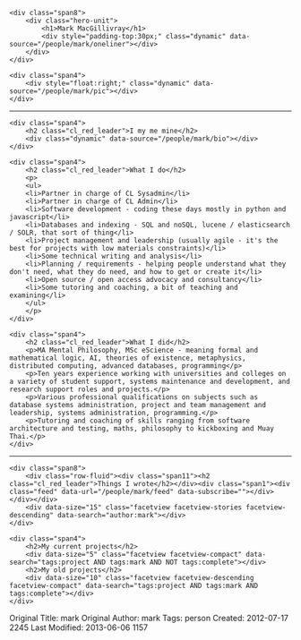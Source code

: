 <style type="text/css">
.feed .well{
    border:none;
    box-shadow:none;
}
</style>

<div class="row-fluid">

    <div class="span8">
        <div class="hero-unit">
            <h1>Mark MacGillivray</h1>
            <div style="padding-top:30px;" class="dynamic" data-source="/people/mark/oneliner"></div>
        </div>
    </div>

    <div class="span4">
        <div style="float:right;" class="dynamic" data-source="/people/mark/pic"></div>
    </div>

</div>


<hr></hr>


<div class="row-fluid">

    <div class="span4">
        <h2 class="cl_red_leader">I my me mine</h2>
        <div class="dynamic" data-source="/people/mark/bio"></div>
    </div>

    <div class="span4">
        <h2 class="cl_red_leader">What I do</h2>
        <p>
        <ul>
        <li>Partner in charge of CL Sysadmin</li>
        <li>Partner in charge of CL Admin</li>
        <li>Software development - coding these days mostly in python and javascript</li>
        <li>Databases and indexing - SQL and noSQL, lucene / elasticsearch / SOLR, that sort of thing</li>
        <li>Project management and leadership (usually agile - it's the best for projects with low materials constraints)</li>
        <li>Some technical writing and analysis</li>
        <li>Planning / requirements - helping people understand what they don't need, what they do need, and how to get or create it</li>
        <li>Open source / open access advocacy and consultancy</li>
        <li>Some tutoring and coaching, a bit of teaching and examining</li>
        </ul>
        </p>
    </div>
    
    <div class="span4">
        <h2 class="cl_red_leader">What I did</h2>
        <p>MA Mental Philosophy, MSc eScience - meaning formal and mathematical logic, AI, theories of existence, metaphysics, distributed computing, advanced databases, programming</p>
        <p>Ten years experience working with universities and colleges on a variety of student support, systems maintenance and development, and research support roles and projects.</p>
        <p>Various professional qualifications on subjects such as database systems administration, project and team management and leadership, systems administration, programming.</p>
        <p>Tutoring and coaching of skills ranging from software architecture and testing, maths, philosophy to kickboxing and Muay Thai.</p>
    </div>
</div>



<hr></hr>



<div class="row-fluid">

    <div class="span8">
        <div class="row-fluid"><div class="span11"><h2 class="cl_red_leader">Things I wrote</h2></div><div class="span1"><div class="feed" data-url="/people/mark/feed" data-subscribe=""></div></div></div>
        <div data-size="15" class="facetview facetview-stories facetview-descending" data-search="author:mark"></div>
    </div>

    <div class="span4">
        <h2>My current projects</h2>
        <div data-size="5" class="facetview facetview-compact" data-search="tags:project AND tags:mark AND NOT tags:complete"></div>
        <h2>My old projects</h2>
        <div data-size="10" class="facetview facetview-descending facetview-compact" data-search="tags:project AND tags:mark AND tags:complete"></div>
    </div>

</div>



Original Title: mark
Original Author: mark
Tags: person
Created: 2012-07-17 2245
Last Modified: 2013-06-06 1157
